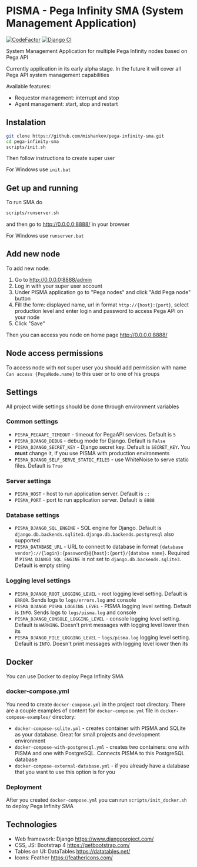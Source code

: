 # PISMA - Pega Infinity SMA (System Management Application)
[![CodeFactor](https://www.codefactor.io/repository/github/mishankov/pega-infinity-sma/badge)](https://www.codefactor.io/repository/github/mishankov/pega-infinity-sma)
[![Django CI](https://github.com/mishankov/pega-infinity-sma/workflows/Django%20CI/badge.svg)](https://github.com/mishankov/pega-infinity-sma/actions?query=workflow%3A%22Django+CI%22)

System Management Application for multiple Pega Infinity nodes based on Pega API

Currently application in its early alpha stage. In the future it will cover all Pega API system management capabilities

Available features:
- Requestor management: interrupt and stop  
- Agent management: start, stop and restart

## Instalation
```bash
git clone https://github.com/mishankov/pega-infinity-sma.git
cd pega-infinity-sma
scripts/init.sh
```
Then follow instructions to create super user

For Windows use `init.bat`

## Get up and running
To run SMA do
```bash
scripts/runserver.sh
```
and then go to http://0.0.0.0:8888/ in your browser

For Windows use `runserver.bat`

## Add new node
To add new node:
 1. Go to http://0.0.0.0:8888/admin
 2. Log in with your super user account
 3. Under PISMA application go to "Pega nodes" and click "Add Pega node" button
 4. Fill the form: displayed name, url in format `http://{host}:{port}`, select production level and enter login and password to access Pega API on your node
 5. Click "Save"
 
Then you can access you node on home page http://0.0.0.0:8888/

## Node access permissions
To access node with *not* super user you should add permission with name `Can access {PegaNode.name}` to this user or to one of his groups

## Settings
All project wide settings should be done through environment variables

### Common settings
- `PISMA_PEGAAPI_TIMEOUT` - timeout for PegaAPI services. Default is `5`
- `PISMA_DJANGO_DEBUG` - debug mode for Django. Default is `False`
- `PISMA_DJANGO_SECRET_KEY` - Django secret key. Default is `SECRET_KEY`. You **must** change it, if you use PISMA with production environments
- `PISMA_DJANGO_SELF_SERVE_STATIC_FILES` - use WhiteNoise to serve static files. Default is `True`

### Server settings
- `PISMA_HOST` - host to run application server. Default is `::`
- `PISMA_PORT` - port to run application server. Default is `8888`

### Database settings
- `PISMA_DJANGO_SQL_ENGINE` - SQL engine for Django. Default is `django.db.backends.sqlite3`. `django.db.backends.postgresql` also supported
- `PISMA_DATABASE_URL` - URL to connect to database in format `{database vendor}://{login}:{password}@{host}:{port}/{databse name}`. Required if `PISMA_DJANGO_SQL_ENGINE` is not set to `django.db.backends.sqlite3`. Default is empty string 

### Logging level settings
- `PISMA_DJANGO_ROOT_LOGGING_LEVEL` - root logging level setting. Default is `ERROR`. Sends logs to `logs/errors.log` and console
- `PISMA_DJANGO_PISMA_LOGGING_LEVEL` - PISMA logging level setting. Default is `INFO`. Sends logs to `logs/pisma.log` and console
- `PISMA_DJANGO_CONSOLE_LOGGING_LEVEL` - console logging level setting. Default is `WARNING`. Doesn't print messages with logging level lower then its
- `PISMA_DJANGO_FILE_LOGGING_LEVEL` - `logs/pisma.log` logging level setting. Default is `INFO`. Doesn't print messages with logging level lower then its

## Docker
You can use Docker to deploy Pega Infinity SMA

### docker-compose.yml
You need to create `docker-compose.yml` in the project root directory. There are a couple examples of content for `docker-compose.yml` file in `docker-compose-examples/` directory:

- `docker-compose-sqlite.yml` - creates container with PISMA and SQLite as your database. Great for small projects and development environment 
- `docker-compose-with-postgresql.yml` - creates two containers: one with PISMA and one with PostgreSQL. Connects PISMA to this PostgreSQL database
- `docker-compose-external-database.yml` - if you already have a database that you want to use this option is for you

### Deployment
After you created `docker-compose.yml` you can run `scripts/init_docker.sh` to deploy Pega Infinity SMA

## Technologies
- Web framework: Django https://www.djangoproject.com/
- CSS, JS: Bootstrap 4 https://getbootstrap.com/
- Tables on UI: DataTables https://datatables.net/
- Icons: Feather https://feathericons.com/
